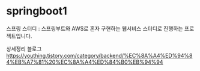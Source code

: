 # springboot1
스프링 스터디 : 스프링부트와 AWS로 혼자 구현하는 웹서비스
스터디로 진행하는 프로젝트입니다.

상세정리 블로그
https://youthing.tistory.com/category/backend/%EC%8A%A4%ED%94%84%EB%A7%81%20%EC%8A%A4%ED%84%B0%EB%94%94
